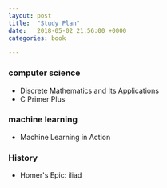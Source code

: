 ```yaml
---
layout: post
title:  "Study Plan"
date:   2018-05-02 21:56:00 +0000
categories: book

---
```


### computer science

- Discrete Mathematics and Its Applications
- C Primer Plus<!--excerpt-->

### machine learning

- Machine Learning in Action

### History

- Homer's Epic: iliad
